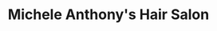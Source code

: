 ---
title: "Michele Anthony's Hair Salon"
url: /fairfield/michele-anthonys-hair-salon/
shop: Friseur
---